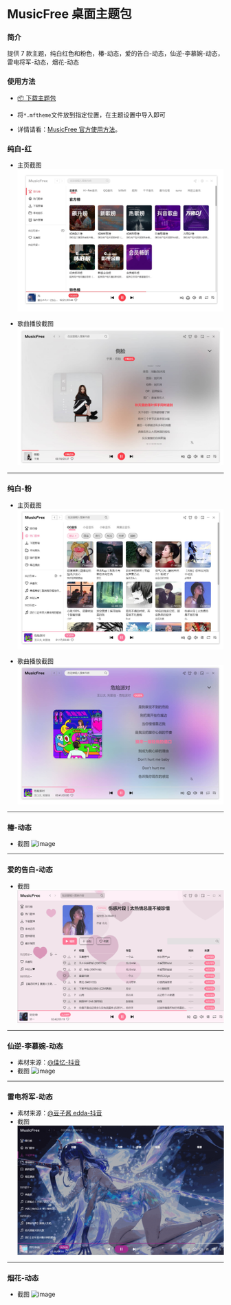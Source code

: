 # MusicFree 桌面主题包

### 简介

提供 7 款主题，纯白红色和粉色，椿-动态，爱的告白-动态，仙逆-李慕婉-动态，雷电将军-动态，烟花-动态

### 使用方法

- [📦️ 下载主题包](https://github.com/akFace/MusicFreeTheme/releases)

- 将`*.mftheme`文件放到指定位置，在主题设置中导入即可

- 详情请看：[MusicFree 官方使用方法](https://github.com/maotoumao/MusicFreeThemePacks)。

### 纯白-红

- 主页截图
  ![image](https://raw.githubusercontent.com/akFace/MusicFreeTheme/master/preview/home.jpg)

- 歌曲播放截图
  ![image](https://raw.githubusercontent.com/akFace/MusicFreeTheme/master/preview/detail.jpg)

---

### 纯白-粉

- 主页截图
  ![image](https://raw.githubusercontent.com/akFace/MusicFreeTheme/master/preview/home-pink.jpg)

- 歌曲播放截图
  ![image](https://raw.githubusercontent.com/akFace/MusicFreeTheme/master/preview/detail-pink.jpg)

---

### 椿-动态

- 截图
  ![image](https://raw.githubusercontent.com/akFace/MusicFreeTheme/master/preview/chun.gif)

---

### 爱的告白-动态

- 截图
  ![image](https://raw.githubusercontent.com/akFace/MusicFreeTheme/master/preview/love-dynamic.gif)

---

### 仙逆-李慕婉-动态

- 素材来源：[@佳忆-抖音](https://www.douyin.com/video/7490139609221909817)
- 截图
  ![image](https://raw.githubusercontent.com/akFace/MusicFreeTheme/master/preview/limuwan.gif)

---

### 雷电将军-动态

- 素材来源：[@豆子酱 edda-抖音](https://www.douyin.com/video/7524924078063439145)
- 截图
  ![image](https://raw.githubusercontent.com/akFace/MusicFreeTheme/master/preview/ld.gif)

---

### 烟花-动态

- 截图
  ![image](https://raw.githubusercontent.com/akFace/MusicFreeTheme/master/preview/fireworks.gif)
